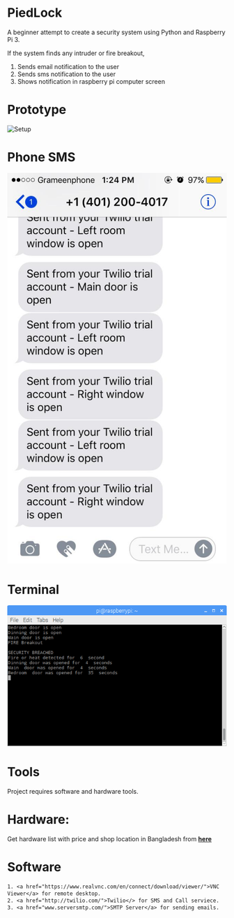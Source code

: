 # PiedLock
A beginner attempt to create a security system using Python and Raspberry Pi 3.

If the system finds any intruder or fire breakout,
1. Sends email notification to the user
2. Sends sms notification to the user
3. Shows notification in raspberry pi computer screen

# Prototype
![Setup](/pictures/IMG_8908.JPG)

# Phone SMS
![SMS](/pictures/sms.jpeg)

# Terminal 
![Terminal feed](/pictures/tarminal.png)

# Tools
  Project requires software and hardware tools. 
  # Hardware: 
  Get hardware list with price and shop location in Bangladesh from <b><a href="components.xlsx">here</a></b>
  # Software
    1. <a href="https://www.realvnc.com/en/connect/download/viewer/">VNC Viewer</a> for remote desktop. 
    2. <a href="http://twilio.com/">Twilio</> for SMS and Call serviece.
    3. <a href="www.serversmtp.com/">SMTP Server</a> for sending emails. 
